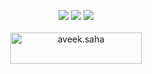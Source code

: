 <p align="center">
  <img src ="https://github-readme-stats.vercel.app/api?username=gsuzeda&show_icons=true&count_private=true&theme=discord_old_blurple&hide_border=true,contribs&bg_color=00000000">
  <img src ="https://github-readme-stats.vercel.app/api/top-langs/?username=gsuzeda&layout=compact&hide_border=true&theme=discord_old_blurple&bg_color=00000000&langs_count=6&hide=jupyter%20notebook,tex,css,php">
  <img src ="https://github-readme-streak-stats.herokuapp.com?user=gsuzeda&theme=discord_old_blurple&hide_border=true&background=FFFFFF00">
  <br>
  <br>
  <a href="https://www.buymeacoffee.com/aveek.saha"> <img align="center" src="https://cdn.buymeacoffee.com/buttons/v2/default-orange.png" height="50" width="210" alt="aveek.saha" /></a>
</p>

<!-- <p align="center">
  <img align="left" src ="https://github-readme-stats.vercel.app/api/pin/?username=gsuzeda-saha&repo=ytdx">
  <img align="right" src ="https://github-readme-stats.vercel.app/api/pin/?username=gsuzeda-saha&repo=pixel-weather">
</p> -->
